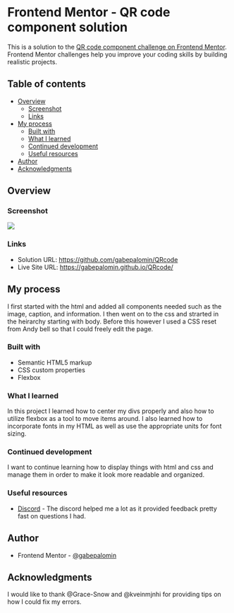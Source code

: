 # Frontend Mentor - QR code component solution

This is a solution to the [QR code component challenge on Frontend Mentor](https://www.frontendmentor.io/challenges/qr-code-component-iux_sIO_H). Frontend Mentor challenges help you improve your coding skills by building realistic projects. 

## Table of contents

- [Overview](#overview)
  - [Screenshot](#screenshot)
  - [Links](#links)
- [My process](#my-process)
  - [Built with](#built-with)
  - [What I learned](#what-i-learned)
  - [Continued development](#continued-development)
  - [Useful resources](#useful-resources)
- [Author](#author)
- [Acknowledgments](#acknowledgments)


## Overview

### Screenshot

![](./SolutionQRcode.png)


### Links

- Solution URL: https://github.com/gabepalomin/QRcode
- Live Site URL: https://gabepalomin.github.io/QRcode/

## My process
I first started with the html and added all components needed such as the image, caption, and information. I then went on to the css and strarted in the heirarchy starting with body.
Before this however I used a CSS reset from Andy bell so that I could freely edit the page.


### Built with

- Semantic HTML5 markup
- CSS custom properties
- Flexbox


### What I learned

In this project I learned how to center my divs properly and also how to utilize flexbox as a tool to move items around. I also learned how to incorporate fonts in my HTML
as well as use the appropriate units for font sizing. 

### Continued development

I want to continue learning how to display things with html and css and manage them in order to make it look more readable and organized. 



### Useful resources

- [Discord]() - The discord helped me a lot as it provided feedback pretty fast on questions I had.


## Author


- Frontend Mentor - [@gabepalomin](https://www.frontendmentor.io/profile/gabepalomin)


## Acknowledgments

I would like to thank @Grace-Snow and @kveinmjnhi for providing tips on how I could fix my errors.


